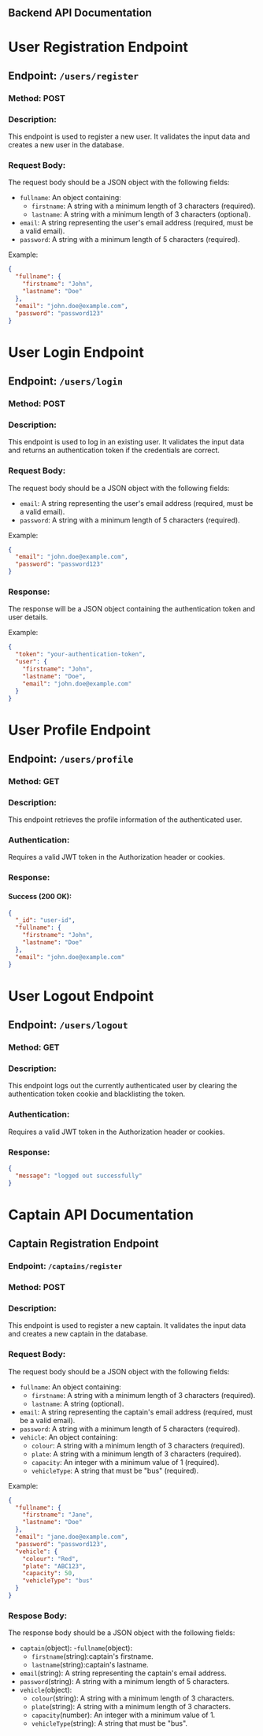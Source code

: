 ## Backend API Documentation

# User Registration Endpoint

## Endpoint: `/users/register`

### Method: POST 

### Description:
This endpoint is used to register a new user. It validates the input data and creates a new user in the database.

### Request Body:
The request body should be a JSON object with the following fields:

- `fullname`: An object containing:
  - `firstname`: A string with a minimum length of 3 characters (required).
  - `lastname`: A string with a minimum length of 3 characters (optional).
- `email`: A string representing the user's email address (required, must be a valid email).
- `password`: A string with a minimum length of 5 characters (required).

Example:
```json
{
  "fullname": {
    "firstname": "John",
    "lastname": "Doe"
  },
  "email": "john.doe@example.com",
  "password": "password123"
}
```

# User Login Endpoint

## Endpoint: `/users/login`

### Method: POST

### Description:
This endpoint is used to log in an existing user. It validates the input data and returns an authentication token if the credentials are correct.

### Request Body:
The request body should be a JSON object with the following fields:

- `email`: A string representing the user's email address (required, must be a valid email).
- `password`: A string with a minimum length of 5 characters (required).

Example:
```json
{
  "email": "john.doe@example.com",
  "password": "password123"
}
```

### Response:
The response will be a JSON object containing the authentication token and user details.

Example:
```json
{
  "token": "your-authentication-token",
  "user": {
    "firstname": "John",
    "lastname": "Doe",
    "email": "john.doe@example.com"
  }
}
```

# User Profile Endpoint

## Endpoint: `/users/profile`

### Method: GET

### Description:
This endpoint retrieves the profile information of the authenticated user.

### Authentication:
Requires a valid JWT token in the Authorization header or cookies.

### Response:

#### Success (200 OK):
```json
{
  "_id": "user-id",
  "fullname": {
    "firstname": "John",
    "lastname": "Doe"
  },
  "email": "john.doe@example.com"
}
```
# User Logout Endpoint

## Endpoint: `/users/logout`

### Method: GET

### Description:
This endpoint logs out the currently authenticated user by clearing the authentication token cookie and blacklisting the token.

### Authentication:
Requires a valid JWT token in the Authorization header or cookies.

### Response:
```json
{
  "message": "logged out successfully"
}
```

# Captain API Documentation

## Captain Registration Endpoint

### Endpoint: `/captains/register`

### Method: POST

### Description:
This endpoint is used to register a new captain. It validates the input data and creates a new captain in the database.

### Request Body:
The request body should be a JSON object with the following fields:

- `fullname`: An object containing:
  - `firstname`: A string with a minimum length of 3 characters (required).
  - `lastname`: A string (optional).
- `email`: A string representing the captain's email address (required, must be a valid email).
- `password`: A string with a minimum length of 5 characters (required).
- `vehicle`: An object containing:
  - `colour`: A string with a minimum length of 3 characters (required).
  - `plate`: A string with a minimum length of 3 characters (required).
  - `capacity`: An integer with a minimum value of 1 (required).
  - `vehicleType`: A string that must be "bus" (required).

Example:
```json
{
  "fullname": {
    "firstname": "Jane",
    "lastname": "Doe"
  },
  "email": "jane.doe@example.com",
  "password": "password123",
  "vehicle": {
    "colour": "Red",
    "plate": "ABC123",
    "capacity": 50,
    "vehicleType": "bus"
  }
}
```
### Respose Body:
The response body should be a JSON object with the following fields:

- `captain`(object):
  -`fullname`(object):
    - `firstname`(string):captain's firstname.
    - `lastname`(string):captain's lastname.
- `email`(string): A string representing the captain's email address.
- `password`(string): A string with a minimum length of 5 characters.
- `vehicle`(object):
  - `colour`(string): A string with a minimum length of 3 characters. 
  - `plate`(string): A string with a minimum length of 3 characters.
  - `capacity`(number): An integer with a minimum value of 1.
  - `vehicleType`(string): A string that must be "bus".